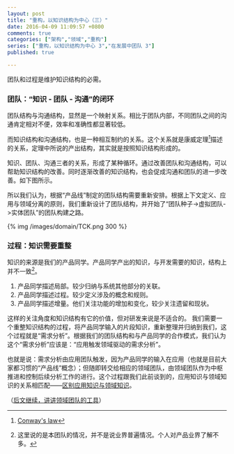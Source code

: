 ```yaml
---
layout: post
title: "重构，以知识结构为中心（三）"
date: 2016-04-09 11:09:57 +0800
comments: true
categories: ["架构","领域","重构"]
series: ["重构，以知识结构为中心 3","在发展中团队 3"]
published: true

---
```


团队和过程是维护知识结构的必需。

<!--more-->
### 团队：“知识 - 团队 - 沟通”的闭环

团队结构与沟通结构，显然是一个映射关系。相比于团队内部，不同团队之间的沟通肯定相对不便，效率和准确性都显著较低。

而知识结构和沟通结构，也是一种相互制约的关系。这个关系就是康威定理[^1]描述的关系，定理中所说的产出结构，其实就是按照知识结构形成的。

知识、团队、沟通三者的关系，形成了某种循环。通过改善团队和沟通结构，可以帮助知识结构的改善。同时逐渐改善的知识结构，也会促成沟通和团队的进一步改善。如下图所示。


所以我们认为，根据“产品线”制定的团队结构需要重新安排。根据上下文定义、应用与领域分离的原则，我们重新设计了团队结构，并开始了“团队种子->虚拟团队->实体团队”的团队构建之路。

{% img  /images/domain/TCK.png 300 %}

### 过程：知识需要重整

知识的来源是我们的产品同学。产品同学产出的知识，与开发需要的知识，结构上并不一致[^2]。

1. 产品同学描述局部。较少归纳与系统其他部分的关联。
1. 产品同学描述过程。较少定义涉及的概念和规则。
1. 产品同学描述增量。他们关注功能的增加和变化，较少关注遗留和现状。


这样的关注角度和知识结构有它的价值，但对研发来说是不适合的。
我们需要一个重整知识结构的过程，将产品同学输入的片段知识，重新整理并归纳到我们，这个过程就是“需求分析”。根据我们的团队结构和与产品同学的合作模式，我们认为这个“需求分析”应该是：“应用触发领域驱动的需求分析”。

也就是说：需求分析由应用团队触发，因为产品同学的输入在应用（也就是目前大家都习惯的“产品线”概念）；但随即转交给相应的领域团队，由领域团队作为中枢推进和控制后续分析工作的进行。这个过程跟我们此前谈到的，应用知识与领域知识的关系相匹配——[区别应用知识与领域知识](/blog/2016/04/02/dev-dc2/#ad)。

（[后文继续，讲讲领域团队的工具](/blog/2016/04/09/dev-dc4/)）



[^1]: [Conway's law](https://en.wikipedia.org/wiki/Conway%27s_law)
[^2]: 这里说的是本团队的情况，并不是说业界普遍情况。个人对产品业界了解不多。
